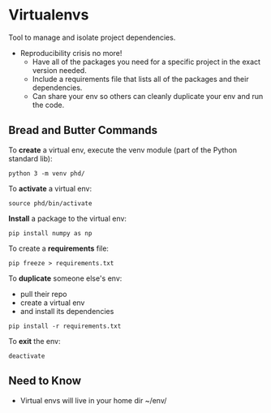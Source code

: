Virtualenvs
============

Tool to manage and isolate project dependencies.

* Reproducibility crisis no more!
    * Have all of the packages you need for a specific project in the exact version needed.
    * Include a requirements file that lists all of the packages and their dependencies.
    * Can share your env so others can cleanly duplicate your env and run the code.


## Bread and Butter Commands
To <strong>create</strong> a virtual env, execute the venv module (part of the Python standard lib):
```
python 3 -m venv phd/
```

To <strong>activate</strong> a virtual env:
```
source phd/bin/activate
````

<strong>Install</strong> a package to the virtual env:
```
pip install numpy as np
```

To create a <strong>requirements</strong> file:
```
pip freeze > requirements.txt
```

To <strong>duplicate</strong> someone else's env:
* pull their repo
* create a virtual env
* and install its dependencies
```
pip install -r requirements.txt
```

To <strong>exit</strong> the env:
```
deactivate
```

## Need to Know
* Virtual envs will live in your home dir ~/env/
